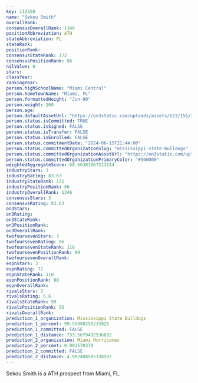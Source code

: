 ```yaml
---
key: 112558
name: "Sekou Smith"
overallRank: 
consensusOverallRank: 1346
positionAbbreviation: ATH
stateAbbreviation: FL
stateRank: 
positionRank: 
consensusStateRank: 172
consensusPositionRank: 86
nilValue: 0
stars: 
classYear: 
rankingYear: 
person.highSchoolName: "Miami Central"
person.homeTownName: "Miami, FL"
person.formattedHeight: "Jun-00"
person.weight: 160
person.age: 
person.defaultAssetUrl: "https://on3static.com/uploads/assets/523/155/155523.png"
person.status.isCommitted: TRUE
person.status.isSigned: FALSE
person.status.isTransfer: FALSE
person.status.isEnrolled: FALSE
person.status.commitmentDate: "2024-06-15T21:44:00"
person.status.committedOrganizationSlug: "mississippi-state-bulldogs"
person.status.committedOrganizationAssetUrl: "https://on3static.com/uploads/assets/526/238/238526.svg"
person.status.committedOrganizationPrimaryColor: "#500000"
weightedAggregateScore: 68.66381967213114
industryStars: 3
industryRating: 83.63
industryStateRank: 172
industryPositionRank: 86
industryOverallRank: 1346
consensusStars: 3
consensusRating: 83.63
on3Stars: 
on3Rating: 
on3StateRank: 
on3PositionRank: 
on3OverallRank: 
twofoursevenStars: 3
twofoursevenRating: 86
twofoursevenStateRank: 116
twofoursevenPositionRank: 99
twofoursevenOverallRank: 
espnStars: 3
espnRating: 77
espnStateRank: 110
espnPositionRank: 68
espnOverallRank: 
rivalsStars: 3
rivalsRating: 5.6
rivalsStateRank: 99
rivalsPositionRank: 56
rivalsOverallRank: 
prediction_1_organization: Mississippi State Bulldogs
prediction_1_percent: 99.55888250233926
prediction_1_committed: FALSE
prediction_1_distance: 733.5679492536832
prediction_2_organization: Miami Hurricanes
prediction_2_percent: 0.093570378
prediction_2_committed: FALSE
prediction_2_distance: 4.902408585338507
---
```

Sekou Smith is a ATH prospect from Miami, FL.